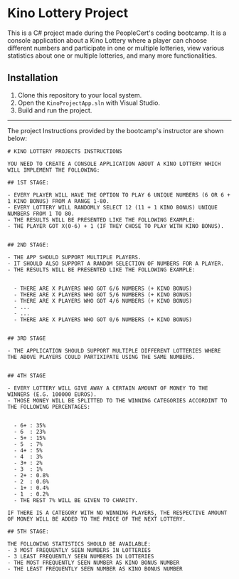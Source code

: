 # Kino Lottery Project

This is a C# project made during the PeopleCert's coding bootcamp. It is a console application about a Kino Lottery where a player can choose different numbers and participate in one or multiple lotteries, view various statistics about one or multiple lotteries, and many more functionalities.

## Installation

1. Clone this repository to your local system.
2. Open the `KinoProjectApp.sln` with Visual Studio.
3. Build and run the project.

---
The project Instructions provided by the bootcamp's instructor are shown below:

```
# KINO LOTTERY PROJECTS INSTRUCTIONS

YOU NEED TO CREATE A CONSOLE APPLICATION ABOUT A KINO LOTTERY WHICH WILL IMPLEMENT THE FOLLOWING:

## 1ST STAGE:

- EVERY PLAYER WILL HAVE THE OPTION TO PLAY 6 UNIQUE NUMBERS (6 OR 6 + 1 KINO BONUS) FROM A RANGE 1-80.
- EVERY LOTTERY WILL RANDOMLY SELECT 12 (11 + 1 KINO BONUS) UNIQUE NUMBERS FROM 1 TO 80. 
- THE RESULTS WILL BE PRESENTED LIKE THE FOLLOWING EXAMPLE:
- THE PLAYER GOT X(0-6) + 1 (IF THEY CHOSE TO PLAY WITH KINO BONUS).


## 2ND STAGE:

- THE APP SHOULD SUPPORT MULTIPLE PLAYERS. 
- IT SHOULD ALSO SUPPORT A RANDOM SELECTION OF NUMBERS FOR A PLAYER.
- THE RESULTS WILL BE PRESENTED LIKE THE FOLLOWING EXAMPLE:


  - THERE ARE X PLAYERS WHO GOT 6/6 NUMBERS (+ KINO BONUS)
  - THERE ARE X PLAYERS WHO GOT 5/6 NUMBERS (+ KINO BONUS)
  - THERE ARE X PLAYERS WHO GOT 4/6 NUMBERS (+ KINO BONUS)
  - ...
  - ...
  - THERE ARE X PLAYERS WHO GOT 0/6 NUMBERS (+ KINO BONUS)


## 3RD STAGE

- THE APPLICATION SHOULD SUPPORT MULTIPLE DIFFERENT LOTTERIES WHERE THE ABOVE PLAYERS COULD PARTIXIPATE USING THE SAME NUMBERS.


## 4TH STAGE

- EVERY LOTTERY WILL GIVE AWAY A CERTAIN AMOUNT OF MONEY TO THE WINNERS (E.G. 100000 EUROS).
- THOSE MONEY WILL BE SPLITTED TO THE WINNING CATEGORIES ACCORDINT TO THE FOLLOWING PERCENTAGES:


  - 6+ : 35%
  - 6  : 23%
  - 5+ : 15%
  - 5  : 7%
  - 4+ : 5%
  - 4  : 3%
  - 3+ : 2%
  - 3  : 1%
  - 2+ : 0.8%
  - 2  : 0.6%
  - 1+ : 0.4%
  - 1  : 0.2%
  - THE REST 7% WILL BE GIVEN TO CHARITY.

IF THERE IS A CATEGORY WITH NO WINNING PLAYERS, THE RESPECTIVE AMOUNT OF MONEY WILL BE ADDED TO THE PRICE OF THE NEXT LOTTERY.

## 5TH STAGE:

THE FOLLOWING STATISTICS SHOULD BE AVAILABLE:
- 3 MOST FREQUENTLY SEEN NUMBERS IN LOTTERIES
- 3 LEAST FREQUENTLY SEEN NUMBERS IN LOTTERIES
- THE MOST FREQUENTLY SEEN NUMBER AS KINO BONUS NUMBER
- THE LEAST FREQUENTLY SEEN NUMBER AS KINO BONUS NUMBER
```
